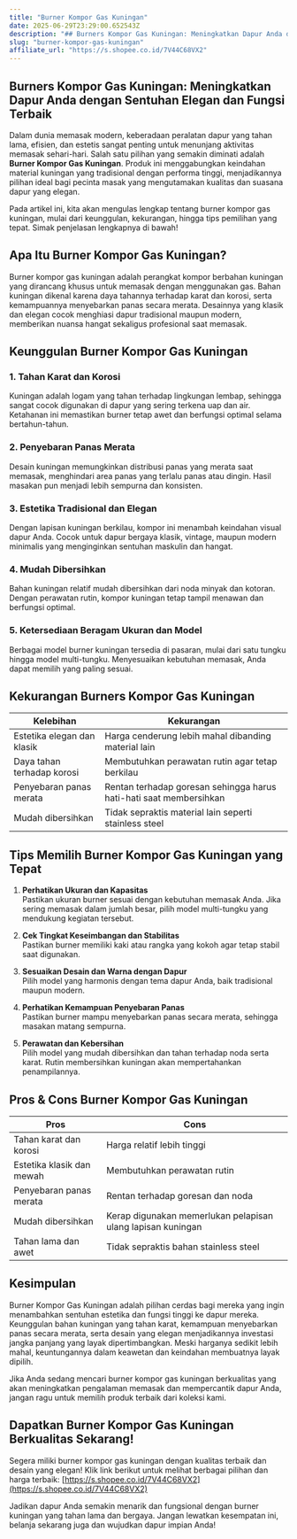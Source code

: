```yaml
---
title: "Burner Kompor Gas Kuningan"
date: 2025-06-29T23:29:00.652543Z
description: "## Burners Kompor Gas Kuningan: Meningkatkan Dapur Anda dengan Sentuhan Elegan dan Fungsi Terbaik..."
slug: "burner-kompor-gas-kuningan"
affiliate_url: "https://s.shopee.co.id/7V44C68VX2"
---
```

## Burners Kompor Gas Kuningan: Meningkatkan Dapur Anda dengan Sentuhan Elegan dan Fungsi Terbaik

Dalam dunia memasak modern, keberadaan peralatan dapur yang tahan lama, efisien, dan estetis sangat penting untuk menunjang aktivitas memasak sehari-hari. Salah satu pilihan yang semakin diminati adalah **Burner Kompor Gas Kuningan**. Produk ini menggabungkan keindahan material kuningan yang tradisional dengan performa tinggi, menjadikannya pilihan ideal bagi pecinta masak yang mengutamakan kualitas dan suasana dapur yang elegan.

Pada artikel ini, kita akan mengulas lengkap tentang burner kompor gas kuningan, mulai dari keunggulan, kekurangan, hingga tips pemilihan yang tepat. Simak penjelasan lengkapnya di bawah!

## Apa Itu Burner Kompor Gas Kuningan?

Burner kompor gas kuningan adalah perangkat kompor berbahan kuningan yang dirancang khusus untuk memasak dengan menggunakan gas. Bahan kuningan dikenal karena daya tahannya terhadap karat dan korosi, serta kemampuannya menyebarkan panas secara merata. Desainnya yang klasik dan elegan cocok menghiasi dapur tradisional maupun modern, memberikan nuansa hangat sekaligus profesional saat memasak.

## Keunggulan Burner Kompor Gas Kuningan

### 1. Tahan Karat dan Korosi

Kuningan adalah logam yang tahan terhadap lingkungan lembap, sehingga sangat cocok digunakan di dapur yang sering terkena uap dan air. Ketahanan ini memastikan burner tetap awet dan berfungsi optimal selama bertahun-tahun.

### 2. Penyebaran Panas Merata

Desain kuningan memungkinkan distribusi panas yang merata saat memasak, menghindari area panas yang terlalu panas atau dingin. Hasil masakan pun menjadi lebih sempurna dan konsisten.

### 3. Estetika Tradisional dan Elegan

Dengan lapisan kuningan berkilau, kompor ini menambah keindahan visual dapur Anda. Cocok untuk dapur bergaya klasik, vintage, maupun modern minimalis yang menginginkan sentuhan maskulin dan hangat.

### 4. Mudah Dibersihkan

Bahan kuningan relatif mudah dibersihkan dari noda minyak dan kotoran. Dengan perawatan rutin, kompor kuningan tetap tampil menawan dan berfungsi optimal.

### 5. Ketersediaan Beragam Ukuran dan Model

Berbagai model burner kuningan tersedia di pasaran, mulai dari satu tungku hingga model multi-tungku. Menyesuaikan kebutuhan memasak, Anda dapat memilih yang paling sesuai.

## Kekurangan Burners Kompor Gas Kuningan

| Kelebihan                       | Kekurangan                                              |
|---------------------------------|---------------------------------------------------------|
| Estetika elegan dan klasik     | Harga cenderung lebih mahal dibanding material lain    |
| Daya tahan terhadap korosi    | Membutuhkan perawatan rutin agar tetap berkilau       |
| Penyebaran panas merata        | Rentan terhadap goresan sehingga harus hati-hati saat membersihkan |
| Mudah dibersihkan              | Tidak sepraktis material lain seperti stainless steel |

## Tips Memilih Burner Kompor Gas Kuningan yang Tepat

1. **Perhatikan Ukuran dan Kapasitas**  
Pastikan ukuran burner sesuai dengan kebutuhan memasak Anda. Jika sering memasak dalam jumlah besar, pilih model multi-tungku yang mendukung kegiatan tersebut.

2. **Cek Tingkat Keseimbangan dan Stabilitas**  
Pastikan burner memiliki kaki atau rangka yang kokoh agar tetap stabil saat digunakan.

3. **Sesuaikan Desain dan Warna dengan Dapur**  
Pilih model yang harmonis dengan tema dapur Anda, baik tradisional maupun modern.

4. **Perhatikan Kemampuan Penyebaran Panas**  
Pastikan burner mampu menyebarkan panas secara merata, sehingga masakan matang sempurna.

5. **Perawatan dan Kebersihan**  
Pilih model yang mudah dibersihkan dan tahan terhadap noda serta karat. Rutin membersihkan kuningan akan mempertahankan penampilannya.

## Pros & Cons Burner Kompor Gas Kuningan

| **Pros**                                              | **Cons**                                              |
|--------------------------------------------------------|------------------------------------------------------|
| Tahan karat dan korosi                                | Harga relatif lebih tinggi                          |
| Estetika klasik dan mewah                              | Membutuhkan perawatan rutin                        |
| Penyebaran panas merata                                | Rentan terhadap goresan dan noda                   |
| Mudah dibersihkan                                     | Kerap digunakan memerlukan pelapisan ulang lapisan kuningan |
| Tahan lama dan awet                                   | Tidak sepraktis bahan stainless steel             |

## Kesimpulan

Burner Kompor Gas Kuningan adalah pilihan cerdas bagi mereka yang ingin menambahkan sentuhan estetika dan fungsi tinggi ke dapur mereka. Keunggulan bahan kuningan yang tahan karat, kemampuan menyebarkan panas secara merata, serta desain yang elegan menjadikannya investasi jangka panjang yang layak dipertimbangkan. Meski harganya sedikit lebih mahal, keuntungannya dalam keawetan dan keindahan membuatnya layak dipilih.

Jika Anda sedang mencari burner kompor gas kuningan berkualitas yang akan meningkatkan pengalaman memasak dan mempercantik dapur Anda, jangan ragu untuk memilih produk terbaik dari koleksi kami.

## Dapatkan Burner Kompor Gas Kuningan Berkualitas Sekarang!

Segera miliki burner kompor gas kuningan dengan kualitas terbaik dan desain yang elegan! Klik link berikut untuk melihat berbagai pilihan dan harga terbaik: [https://s.shopee.co.id/7V44C68VX2](https://s.shopee.co.id/7V44C68VX2)

Jadikan dapur Anda semakin menarik dan fungsional dengan burner kuningan yang tahan lama dan bergaya. Jangan lewatkan kesempatan ini, belanja sekarang juga dan wujudkan dapur impian Anda!